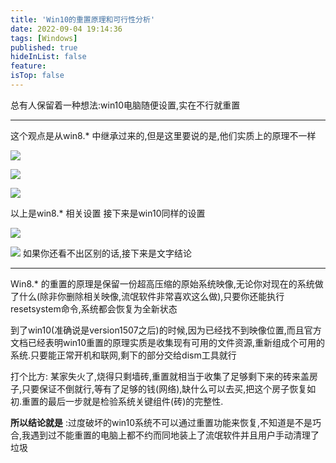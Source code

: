 ```yaml
---
title: 'Win10的重置原理和可行性分析'
date: 2022-09-04 19:14:36
tags: [Windows]
published: true
hideInList: false
feature: 
isTop: false
---
```

总有人保留着一种想法:win10电脑随便设置,实在不行就重置

----

这个观点是从win8.* 中继承过来的,但是这里要说的是,他们实质上的原理不一样

![](https://img-blog.csdnimg.cn/20181230110942665.png)

![](https://img-blog.csdnimg.cn/20181230111003247.png)

![](https://img-blog.csdnimg.cn/20181230111022479.png?x-oss-process=image/watermark,type_ZmFuZ3poZW5naGVpdGk,shadow_10,text_aHR0cHM6Ly9ibG9nLmNzZG4ubmV0L3UwMTE2ODIyODM=,size_16,color_FFFFFF,t_70)

以上是win8.* 相关设置
接下来是win10同样的设置

![](https://img-blog.csdnimg.cn/20181230111112277.png?x-oss-process=image/watermark,type_ZmFuZ3poZW5naGVpdGk,shadow_10,text_aHR0cHM6Ly9ibG9nLmNzZG4ubmV0L3UwMTE2ODIyODM=,size_16,color_FFFFFF,t_70)

![](https://img-blog.csdnimg.cn/20181230111043487.png)
如果你还看不出区别的话,接下来是文字结论

****

Win8.* 的重置的原理是保留一份超高压缩的原始系统映像,无论你对现在的系统做了什么(除非你删除相关映像,流氓软件非常喜欢这么做),只要你还能执行resetsystem命令,系统都会恢复为全新状态

到了win10(准确说是version1507之后)的时候,因为已经找不到映像位置,而且官方文档已经表明win10重置的原理实质是收集现有可用的文件资源,重新组成个可用的系统.只要能正常开机和联网,剩下的部分交给dism工具就行

打个比方:  某家失火了,烧得只剩墙砖,重置就相当于收集了足够剩下来的砖来盖房子,只要保证不倒就行,等有了足够的钱(网络),缺什么可以去买,把这个房子恢复如初.重置的最后一步就是检验系统关键组件(砖)的完整性.

**所以结论就是** :过度破坏的win10系统不可以通过重置功能来恢复,不知道是不是巧合,我遇到过不能重置的电脑上都不约而同地装上了流氓软件并且用户手动清理了垃圾
